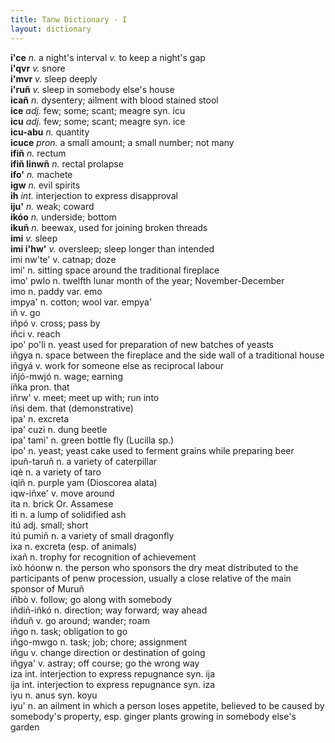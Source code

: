 ```yaml
---
title: Tanw Dictionary - I
layout: dictionary
---
```


__i'ce__	      _n._	  a night's interval	_v._	to keep a night's gap  
__i'qvr__	      _v._	  snore  		
__i'mvr__	      _v._	  sleep deeply  		
__i'ruñ__	      _v._	  sleep in somebody else's house  		
__icañ__	      _n._	  dysentery; ailment with blood stained stool  		
__ice__	        _adj._	few; some; scant; meagre	syn.	icu    
__icu__	        _adj._	few; some; scant; meagre	syn.	ice  
__icu-abu__	    _n._	  quantity		  
__icuce__	      _pron._	a small amount; a small number; not many	  	
__ifiñ__	      _n._	  rectum		  
__ifiñ linwñ__	_n._	  rectal prolapse	  	
__ifo'__	      _n._	  machete	  	
__igw__	        _n._	  evil spirits	  	
__ih__	        _int._	interjection to express disapproval		  
__iju'__	      _n._	  weak; coward		  
__ikóo__	      _n._	  underside; bottom		  
__ikuñ__	      _n._	  beewax, used for joining broken threads		  
__imi__	        _v._	  sleep		  
__imi i'hw'__	  _v._	 oversleep; sleep longer than intended	  	
imi nw'te'	v.	catnap; doze		 
imi'	n.	sitting space around the traditional fireplace		  
imo' pwlo	n.	twelfth lunar month of the year; November-December	  	
imo	n.	paddy	var.	emo  
impya'	n.	cotton; wool	var.	empya'  
iñ	v.	go		  
iñpó	v.	cross; pass by		  
iñci	v.	reach		  
ipo' po'li	n.	yeast used for preparation of new batches of yeasts		  
iñgya	n.	space between the fireplace and the side wall of a traditional house		  
iñgyá	v.	work for someone else as reciprocal labour		  
iñjó-mwjó	n.	wage; earning		  
íñka	pron.	that		  
iñrw'	v.	meet; meet up with; run into		  
íñsi	dem.	that (demonstrative)	  	
ipa'	n.	excreta		  
ipa' cuzi	n.	dung beetle		  
ipa' tami'	n.	green bottle fly (Lucilla sp.)		  
ipo'	n.	yeast; yeast cake used to ferment grains while preparing beer		  
ipuñ-taruñ	n.	a variety of caterpillar		  
iqè	n.	a variety of taro		  
iqiñ	n.	purple yam (Dioscorea alata)		  
iqw-iñxe'	v.	move around	  	
ita	n.	brick	Or.	Assamese  
itì	n.	a lump of solidified ash		  
itú	adj.	small; short		  
itú pumiñ	n.	a variety of small dragonfly		  
ixa	n.	excreta (esp. of animals)		  
ixañ	n.	trophy for recognition of achievement		  
ixò hóonw	n.	the person who sponsors the dry meat distributed to the participants of penw procession, usually a close relative of the main sponsor of Muruñ	  	
iñbò	v.	follow; go along with somebody	  	
iñdiñ-iñkó	n.	direction; way forward; way ahead		  
iñduñ	v.	go around; wander; roam		  
iñgo	n.	task; obligation to go		  
iñgo-mwgo	n.	task; job; chore; assignment		  
iñgu	v.	change direction or destination of going	  	
iñgya'	v.	astray; off course; go the wrong way		  
iza	int.	interjection to express repugnance	syn.	ija  
ija	int.	interjection to express repugnance	syn.	iza  
iyu	n.	anus	syn.	koyu  
iyu'	n.	an ailment in which a person loses appetite, believed to be caused by somebody's property, esp. ginger plants growing in somebody else's garden		  
